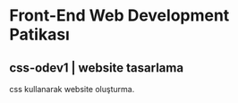 # Front-End Web Development Patikası


## css-odev1 | website tasarlama
css kullanarak website oluşturma.
